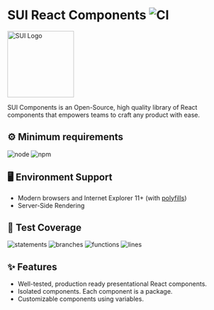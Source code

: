 # SUI React Components ![CI](https://github.com/SUI-Components/sui-components/workflows/CI/badge.svg)

<img src="https://avatars2.githubusercontent.com/u/13288987?s=200&v=4" alt="SUI Logo" width="150">

SUI Components is an Open-Source, high quality library of React components that empowers teams to craft any product with ease.

## ⚙️ Minimum requirements
![node](https://shields.io/badge/node-v16+-lightgray?logo=nodedotjs&logoWidth=20&style=for-the-badge)
![npm](https://shields.io/badge/npm-v7+-lightgrey?logo=npm&logoWidth=20&style=for-the-badge)

## 🖥 Environment Support

- Modern browsers and Internet Explorer 11+ (with [polyfills](https://github.com/SUI-Components/sui/tree/master/packages/sui-polyfills))
- Server-Side Rendering

## 🧪 Test Coverage

![statements](https://shields.io/badge/statements-71.86%25-orange)
![branches](https://shields.io/badge/branches-57.99%25-AA0000)
![functions](https://shields.io/badge/functions-59.01%25-AA0000)
![lines](https://shields.io/badge/lines-73.69%25-orange)

## ✨ Features

- Well-tested, production ready presentational React components.
- Isolated components. Each component is a package.
- Customizable components using variables.
